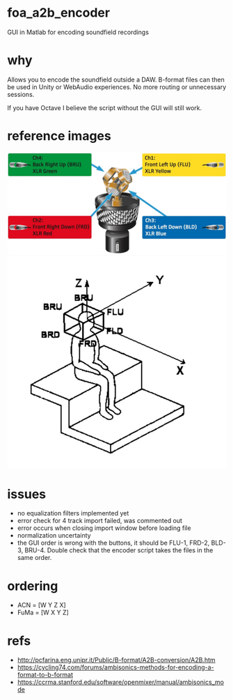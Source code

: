 # foa_a2b_encoder
GUI in Matlab for encoding soundfield recordings

# why
Allows you to encode the soundfield outside a DAW. B-format files can then be used in Unity or WebAudio experiences. No more routing or unnecessary sessions.

If you have Octave I believe the script without the GUI will still work.

# reference images
![ambeo](img/ambeo.jpg)
![listener](img/listener.jpg)

# issues
* no equalization filters implemented yet
* error check for 4 track import failed, was commented out
* error occurs when closing import window before loading file
* normalization uncertainty
* the GUI order is wrong with the buttons, it should be FLU-1, FRD-2, BLD-3, BRU-4. Double check that the encoder script takes the files in the same order.

# ordering
* ACN = [W Y Z X]
* FuMa = [W X Y Z]

# refs
* http://pcfarina.eng.unipr.it/Public/B-format/A2B-conversion/A2B.htm
* https://cycling74.com/forums/ambisonics-methods-for-encoding-a-format-to-b-format
* https://ccrma.stanford.edu/software/openmixer/manual/ambisonics_mode
